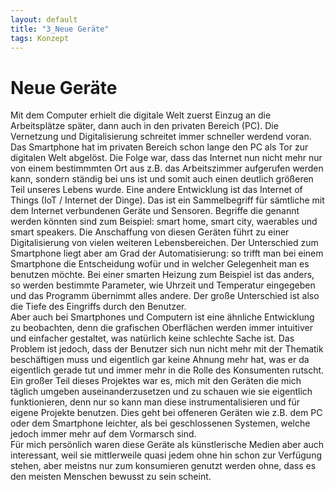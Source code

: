 ```yaml
---
layout: default
title: "3_Neue Geräte"
tags: Konzept
---
```


# Neue Geräte  
Mit dem Computer erhielt die digitale Welt zuerst Einzug an die Arbeitsplätze später, dann auch in den privaten Bereich (PC). Die Vernetzung und Digitalisierung schreitet immer schneller werdend voran. Das Smartphone hat im privaten Bereich schon lange den PC als Tor zur digitalen Welt abgelöst. Die Folge war, dass das Internet nun nicht mehr nur von einem bestimmmten Ort aus z.B. das Arbeitszimmer aufgerufen werden kann, sondern ständig bei uns ist und somit auch einen deutlich größeren Teil unseres Lebens wurde.
Eine andere Entwicklung ist das Internet of Things (IoT / Internet der Dinge). Das ist ein Sammelbegriff für sämtliche mit dem Internet verbundenen Geräte und Sensoren. Begriffe die genannt werden könnten sind zum Beispiel: smart home, smart city, waerables und smart speakers. Die Anschaffung von diesen Geräten führt zu einer Digitalisierung von vielen weiteren Lebensbereichen. Der Unterschied zum Smartphone liegt aber am Grad der Automatisierung: so trifft man bei einem Smartphone die Entscheidung wofür und in welcher Gelegenheit man es benutzen möchte. Bei einer smarten Heizung zum Beispiel ist das anders, so werden bestimmte Parameter, wie Uhrzeit und Temperatur eingegeben und das Programm übernimmt alles andere. Der große Unterschied ist also die Tiefe des Eingriffs durch den Benutzer.  
Aber auch bei Smartphones und Computern ist eine ähnliche Entwicklung zu beobachten, denn die grafischen Oberflächen werden immer intuitiver und einfacher gestaltet, was natürlich keine schlechte Sache ist. Das Problem ist jedoch, dass der Benutzer sich nun nicht mehr mit der Thematik beschäftigen muss und eigentlich gar keine Ahnung mehr hat, was er da eigentlich gerade tut und immer mehr in die Rolle des Konsumenten rutscht.    
Ein großer Teil dieses Projektes war es, mich mit den Geräten die mich täglich umgeben auseinanderzusetzen und zu schauen wie sie eigentlich funktionieren, denn nur so kann man diese instrumentalisieren und für eigene Projekte benutzen. Dies geht bei offeneren Geräten wie z.B. dem PC oder dem Smartphone leichter, als bei geschlossenen Systemen, welche jedoch immer mehr auf dem Vormarsch sind.  
Für mich persönlich waren diese Geräte als künstlerische Medien aber auch interessant, weil sie mittlerweile quasi jedem ohne hin schon zur Verfügung stehen, aber meistns nur zum konsumieren genutzt werden ohne, dass es den meisten Menschen bewusst zu sein scheint.
